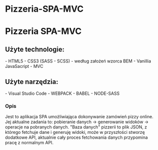 # Pizzeria-SPA-MVC
<h1>Pizzeria SPA-MVC</h1>

<h2>Użyte technologie:</h2>
- HTML5
- CSS3 (SASS - SCSS) - według założeń wzorca BEM
- Vanillia JavaSacript - MVC

<h2>Użyte narzędzia: </h2>
- Visual Studio Code
- WEBPACK
- BABEL 
- NODE-SASS

<h3>Opis</h3>
Jest to aplikacja SPA umożliwiająca dokonywanie zamówień pizzy online.
Jej aktualne zadania to: pobieranie danych -> generowanie widoków -> operacje na pobranych danych.
"Baza danych" pizzerii to plik JSON, z którego fetchuje dane i generuję widoki, może w przyszłości stworzę dodatkowe API, aktualnie cały proces fetchowania danych przypomina pracę z normalnym API.
